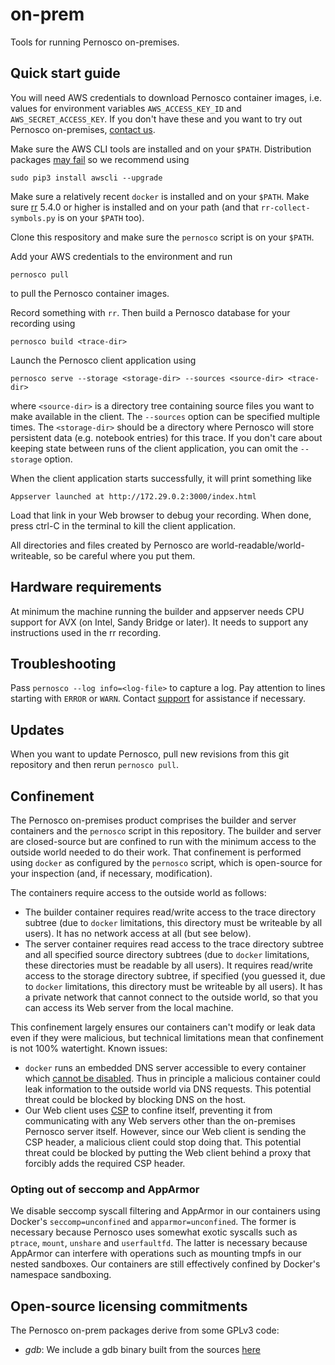 # on-prem

Tools for running Pernosco on-premises.

## Quick start guide

You will need AWS credentials to download Pernosco container images, i.e. values for environment variables `AWS_ACCESS_KEY_ID` and `AWS_SECRET_ACCESS_KEY`. If you don't have these and you want to try out Pernosco on-premises, [contact us](mailto:inquiries@pernos.co).

Make sure the AWS CLI tools are installed and on your `$PATH`. Distribution packages [may fail](https://github.com/aws/aws-cli/issues/2403) so we recommend using
```
sudo pip3 install awscli --upgrade
```

Make sure a relatively recent `docker` is installed and on your `$PATH`. Make sure [rr](https://rr-project.org) 5.4.0 or higher is installed and on your path (and that `rr-collect-symbols.py` is on your `$PATH` too).

Clone this respository and make sure the `pernosco` script is on your `$PATH`.

Add your AWS credentials to the environment and run
```
pernosco pull
```
to pull the Pernosco container images.

Record something with `rr`. Then build a Pernosco database for your recording using
```
pernosco build <trace-dir>
```

Launch the Pernosco client application using
```
pernosco serve --storage <storage-dir> --sources <source-dir> <trace-dir>
```
where `<source-dir>` is a directory tree containing source files you want to make available in the client. The `--sources` option can be specified multiple times. The `<storage-dir>` should be a directory where Pernosco will store persistent data (e.g. notebook entries) for this trace. If you don't care about keeping state between runs of the client application, you can omit the `--storage` option.

When the client application starts successfully, it will print something like
```
Appserver launched at http://172.29.0.2:3000/index.html
```
Load that link in your Web browser to debug your recording. When done, press ctrl-C in the terminal to kill the client application.

All directories and files created by Pernosco are world-readable/world-writeable, so be careful where you put them.

## Hardware requirements

At minimum the machine running the builder and appserver needs CPU support for AVX (on Intel, Sandy Bridge or later). It needs to support any instructions used in the rr recording.

## Troubleshooting

Pass `pernosco --log info=<log-file>` to capture a log. Pay attention to lines starting with `ERROR` or `WARN`. Contact [support](mailto:support@pernos.co) for assistance if necessary.

## Updates

When you want to update Pernosco, pull new revisions from this git repository and then rerun `pernosco pull`.

## Confinement

The Pernosco on-premises product comprises the builder and server containers and the `pernosco` script in this repository. The builder and server are closed-source but are confined to run with the minimum access to the outside world needed to do their work. That confinement is performed using `docker` as configured by the `pernosco` script, which is open-source for your inspection (and, if necessary, modification).

The containers require access to the outside world as follows:
* The builder container requires read/write access to the trace directory subtree (due to `docker` limitations, this directory must be writeable by all users). It has no network access at all (but see below).
* The server container requires read access to the trace directory subtree and all specified source directory subtrees (due to `docker` limitations, these directories must be readable by all users). It requires read/write access to the storage directory subtree, if specified (you guessed it, due to `docker` limitations, this directory must be writeable by all users). It has a private network that cannot connect to the outside world, so that you can access its Web server from the local machine.

This confinement largely ensures our containers can't modify or leak data even if they were malicious, but technical limitations mean that confinement is not 100% watertight. Known issues:
* `docker` runs an embedded DNS server accessible to every container which [cannot be disabled](https://github.com/moby/moby/issues/19474). Thus in principle a malicious container could leak information to the outside world via DNS requests. This potential threat could be blocked by blocking DNS on the host.
* Our Web client uses [CSP](https://developer.mozilla.org/en-US/docs/Web/HTTP/CSP) to confine itself, preventing it from communicating with any Web servers other than the on-premises Pernosco server itself. However, since our Web client is sending the CSP header, a malicious client could stop doing that. This potential threat could be blocked by putting the Web client behind a proxy that forcibly adds the required CSP header.

### Opting out of seccomp and AppArmor

We disable seccomp syscall filtering and AppArmor in our containers using Docker's `seccomp=unconfined` and `apparmor=unconfined`. The former is necessary because Pernosco uses somewhat exotic syscalls such as `ptrace`, `mount`, `unshare` and `userfaultfd`. The latter is necessary because AppArmor can interfere with operations such as mounting tmpfs in our nested sandboxes. Our containers are still effectively confined by Docker's namespace sandboxing.

## Open-source licensing commitments

The Pernosco on-prem packages derive from some GPLv3 code:
* *gdb*: We include a gdb binary built from the sources [here](https://github.com/Pernosco/binutils-gdb/tree/pernosco-gdb)
